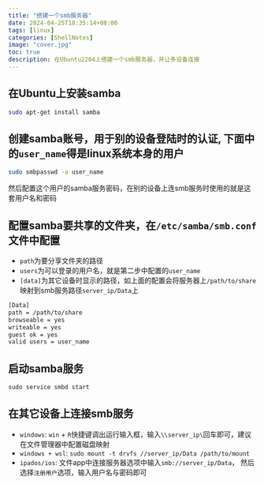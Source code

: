 ```yaml
---
title: "搭建一个smb服务器"
date: 2024-04-25T18:35:14+08:00
tags: [linux]
categories: [ShellNotes]
image: "cover.jpg"
toc: true
description: 在Ubuntu2204上搭建一个smb服务器，并让多设备连接
---
```


## 在Ubuntu上安装samba

```bash
sudo apt-get install samba
```

## 创建samba账号，用于别的设备登陆时的认证, 下面中的`user_name`得是linux系统本身的用户

```bash
sudo smbpasswd -a user_name
```

然后配置这个用户的samba服务密码，在别的设备上连smb服务时使用的就是这套用户名和密码

## 配置samba要共享的文件夹，在`/etc/samba/smb.conf`文件中配置

* `path`为要分享文件夹的路径
* `users`为可以登录的用户名，就是第二步中配置的`user_name`
* `[data]`为其它设备时显示的路径，如上面的配置会将服务器上`/path/to/share`映射到smb服务路径`server_ip/Data`上

```bash
[Data]
path = /path/to/share
browseable = yes
writeable = yes
guest ok = yes
valid users = user_name
```

## 启动samba服务

```python
sudo service smbd start
```

## 在其它设备上连接smb服务

* `windows`: `win` + `R`快捷键调出运行输入框，输入`\\server_ip\`回车即可，建议在文件管理器中配置磁盘映射
* `windows + wsl`: `sudo mount -t drvfs //server_ip/Data /path/to/mount`
* `ipados/ios`: 文件app中连接服务器选项中输入`smb://server_ip/Data`， 然后选择`注册用户`选项，输入用户名与密码即可
